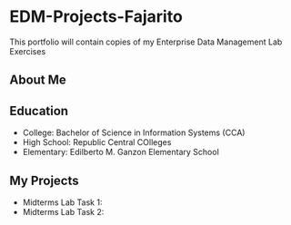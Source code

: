# EDM-Projects-Fajarito
This portfolio will contain copies of my Enterprise Data Management Lab Exercises
## About Me

## Education
- College: Bachelor of Science in Information Systems (CCA)
- High School: Republic Central COlleges
- Elementary: Edilberto M. Ganzon Elementary School
  
## My Projects
- Midterms Lab Task 1:
- Midterms Lab Task 2:

